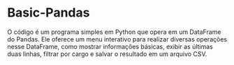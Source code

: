 # Basic-Pandas
O código é um programa simples em Python que opera em um DataFrame do Pandas. Ele oferece um menu interativo para realizar diversas operações nesse DataFrame, como mostrar informações básicas, exibir as últimas duas linhas, filtrar por cargo e salvar o resultado em um arquivo CSV.
